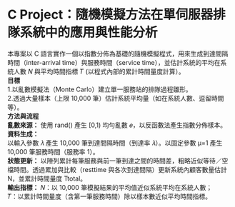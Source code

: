 # C Project：隨機模擬方法在單伺服器排隊系統中的應用與性能分析  
本專案以 C 語言實作一個以指數分佈為基礎的隨機模擬程式，用來生成到達間隔時間（inter-arrival time）與服務時間（service time），並估計系統的平均在系統人數 𝑁 與平均時間指標 𝑇 (以程式內部的累計時間量度計算）。  
**目標**  
1.以亂數模擬法（Monte Carlo）建立單一服務站的排隊過程雛形。  
2.透過大量樣本（上限 10,000 筆）估計系統平均量（如在系統人數、逗留時間等）。   
**方法與流程**  
**亂數來源：**
使用 rand() 產生 [0,1) 均勻亂數 𝑒，以反函數法產生指數分佈樣本。  
**資料生成：**  
以輸入參數 𝜆 產生 10,000 筆到達間隔時間（到達率 𝜆）。以固定參數 μ=1 產生 10,000 筆服務時間（服務率 1）。  
**狀態更新：** 
以陣列累計每筆服務與前一筆到達之間的時間差，粗略近似等待／空檔時間。透過累加與比較（resttime 與各次到達間隔）更新系統內顧客數量估計 N，並累計時間量度 Ttotal。  
**輸出指標：**
𝑁：以 10,000 筆模擬結果的平均值近似系統平均在系統人數；  
𝑇：以累計時間量度（含第一筆服務時間）除以樣本數近似平均時間指標。  
